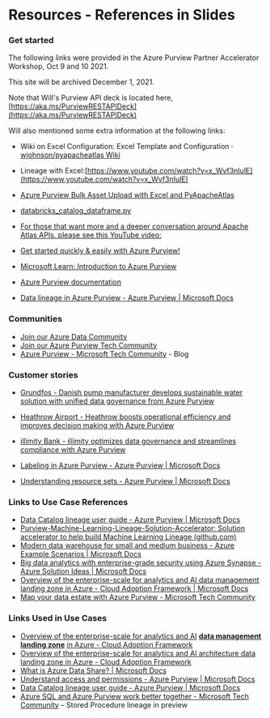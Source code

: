 # Resources - References in Slides
### Get started

The following links were provided in the Azure Purview Partner Accelerator Workshop, Oct 9 and 10 2021.

This site will be archived December 1, 2021.

Note that Will's Purview API deck is located here, [https://aka.ms/PurviewRESTAPIDeck](https://aka.ms/PurviewRESTAPIDeck)

Will also mentioned some extra information at the following links:

* Wiki on Excel Configuration: Excel Template and Configuration · [wjohnson/pyapacheatlas Wiki](https://github.com/wjohnson/pyapacheatlas/wiki/Excel-Template-and-Configuration)
* Lineage with Excel:[https://www.youtube.com/watch?v=x_Wvf3nIulE](https://www.youtube.com/watch?v=x_Wvf3nIulE)
* [Azure Purview Bulk Asset Upload with Excel and PyApacheAtlas](https://www.youtube.com/watch?v=27jRUydL6qE)
* [databricks_catalog_dataframe.py](https://github.com/wjohnson/pyapacheatlas/blob/master/samples/databricks_catalog_dataframe.py)
* [For those that want more and a deeper conversation around Apache Atlas APIs, please see this YouTube video:](https://www.youtube.com/watch?v=4qzjnMf1GN4)



*   [Get started quickly & easily with Azure Purview!](https://azure.microsoft.com/en-us/services/purview/)
*   [Microsoft Learn: Introduction to Azure Purview](https://docs.microsoft.com/en-us/learn/modules/intro-to-azure-purview/)
*   [Azure Purview documentation](https://docs.microsoft.com/en-us/azure/purview/)
*   [Data lineage in Azure Purview - Azure Purview | Microsoft Docs](https://docs.microsoft.com/en-us/azure/purview/concept-data-lineage)

### Communities

*   [Join our Azure Data Community](https://www.microsoft.com/en-us/sql-server/community?activetab=pivot_1%3aprimaryr3)
*   [Join our Azure Purview Tech Community](https://techcommunity.microsoft.com/t5/azure-purview/bg-p/AzurePurviewBlog)
*   [Azure Purview - Microsoft Tech Community](https://techcommunity.microsoft.com/t5/azure-purview/bg-p/AzurePurviewBlog) - Blog

### Customer stories

*   [Grundfos - Danish pump manufacturer develops sustainable water solution with unified data governance from Azure Purview](https://customers.microsoft.com/en-gb/story/856266-grundfos-manufacturing-azure-purview)
*   [Heathrow Airport - Heathrow boosts operational efficiency and improves decision making with Azure Purview](https://customers.microsoft.com/en-us/story/1383581039090498352-heathrow-airport-travel-azure)
*   [illimity Bank - illimity optimizes data governance and streamlines compliance with Azure Purview](https://customers.microsoft.com/en-gb/story/861887-illimity-banking-capital-markets-azure)

*   [Labeling in Azure Purview - Azure Purview | Microsoft Docs](https://docs.microsoft.com/en-us/azure/purview/create-sensitivity-label)
*   [Understanding resource sets - Azure Purview | Microsoft Docs](https://docs.microsoft.com/en-us/azure/purview/concept-resource-sets)

### Links to Use Case References

*   [Data Catalog lineage user guide - Azure Purview | Microsoft Docs](https://docs.microsoft.com/en-us/azure/purview/catalog-lineage-user-guide)
*   [Purview-Machine-Learning-Lineage-Solution-Accelerator: Solution accelerator to help build Machine Learning Lineage (github.com)](https://github.com/microsoft/Purview-Machine-Learning-Lineage-Solution-Accelerator)
*   [Modern data warehouse for small and medium business - Azure Example Scenarios | Microsoft Docs](https://docs.microsoft.com/en-us/azure/architecture/example-scenario/data/small-medium-data-warehouse)
*   [Big data analytics with enterprise-grade security using Azure Synapse - Azure Solution Ideas | Microsoft Docs](https://docs.microsoft.com/en-us/azure/architecture/solution-ideas/articles/big-data-analytics-enterprise-grade-security)
*   [Overview of the enterprise-scale for analytics and AI data management landing zone in Azure - Cloud Adoption Framework | Microsoft Docs](https://docs.microsoft.com/en-us/azure/cloud-adoption-framework/scenarios/data-management/architectures/data-management-landing-zone)
*   [Map your data estate with Azure Purview - Microsoft Tech Community](https://techcommunity.microsoft.com/t5/azure-purview/map-your-data-estate-with-azure-purview/ba-p/1958197)

### Links Used in Use Cases

*   [Overview of the enterprise-scale for analytics and AI](https://docs.microsoft.com/en-us/azure/cloud-adoption-framework/scenarios/data-management/architectures/data-management-landing-zone) **[data management landing zone](https://docs.microsoft.com/en-us/azure/cloud-adoption-framework/scenarios/data-management/architectures/data-management-landing-zone)** [in Azure - Cloud Adoption Framework](https://docs.microsoft.com/en-us/azure/cloud-adoption-framework/scenarios/data-management/architectures/data-management-landing-zone)[](https://docs.microsoft.com/en-us/azure/cloud-adoption-framework/scenarios/data-management/architectures/data-management-landing-zone)
*   [Overview of the enterprise-scale for analytics and AI architecture data landing zone in Azure - Cloud Adoption Framework](https://docs.microsoft.com/en-us/azure/cloud-adoption-framework/scenarios/data-management/architectures/data-landing-zone)
*   [What is Azure Data Share? | Microsoft Docs](https://docs.microsoft.com/en-us/azure/data-share/overview)
*   [Understand access and permissions - Azure Purview | Microsoft Docs](https://docs.microsoft.com/en-us/azure/purview/catalog-permissions)[](https://docs.microsoft.com/en-us/azure/cloud-adoption-framework/scenarios/data-management/architectures/data-management-landing-zone)
*   [Data Catalog lineage user guide - Azure Purview | Microsoft Docs](https://docs.microsoft.com/en-us/azure/purview/catalog-lineage-user-guide)
*   [Azure SQL and Azure Purview work better together - Microsoft Tech Community](https://techcommunity.microsoft.com/t5/azure-sql/azure-sql-and-azure-purview-work-better-together/ba-p/2812912) – Stored Procedure lineage in preview
